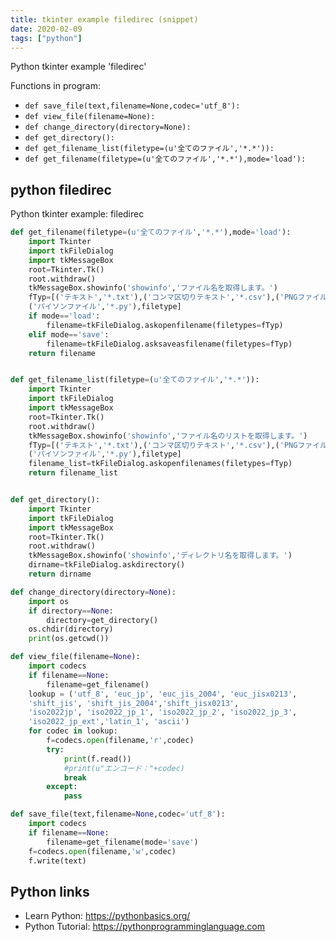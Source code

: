 ```yaml
---
title: tkinter example filedirec (snippet)
date: 2020-02-09
tags: ["python"]
---
```

Python tkinter example 'filedirec'

Functions in program: 
* `def save_file(text,filename=None,codec='utf_8'):`
* `def view_file(filename=None):`
* `def change_directory(directory=None):`
* `def get_directory():`
* `def get_filename_list(filetype=(u'全てのファイル','*.*')):`
* `def get_filename(filetype=(u'全てのファイル','*.*'),mode='load'):`

## python filedirec

Python tkinter example: filedirec

```python
def get_filename(filetype=(u'全てのファイル','*.*'),mode='load'):
    import Tkinter
    import tkFileDialog
    import tkMessageBox
    root=Tkinter.Tk()
    root.withdraw()
    tkMessageBox.showinfo('showinfo','ファイル名を取得します。')
    fTyp=[('テキスト','*.txt'),('コンマ区切りテキスト','*.csv'),('PNGファイル','*.PNG'),('HTMLファイル','*.htm;*.html;*.xhtml'),
    ('パイソンファイル','*.py'),filetype]
    if mode=='load':
        filename=tkFileDialog.askopenfilename(filetypes=fTyp)
    elif mode=='save':
        filename=tkFileDialog.asksaveasfilename(filetypes=fTyp)
    return filename


def get_filename_list(filetype=(u'全てのファイル','*.*')):
    import Tkinter
    import tkFileDialog
    import tkMessageBox
    root=Tkinter.Tk()
    root.withdraw()
    tkMessageBox.showinfo('showinfo','ファイル名のリストを取得します。')
    fTyp=[('テキスト','*.txt'),('コンマ区切りテキスト','*.csv'),('PNGファイル','*.PNG'),('HTMLファイル','*.htm;*.html;*.xhtml'),
    ('パイソンファイル','*.py'),filetype]
    filename_list=tkFileDialog.askopenfilenames(filetypes=fTyp)
    return filename_list


def get_directory():
    import Tkinter
    import tkFileDialog
    import tkMessageBox
    root=Tkinter.Tk()
    root.withdraw()
    tkMessageBox.showinfo('showinfo','ディレクトリ名を取得します。')
    dirname=tkFileDialog.askdirectory()
    return dirname

def change_directory(directory=None):
    import os
    if directory==None:
        directory=get_directory()
    os.chdir(directory)
    print(os.getcwd())

def view_file(filename=None):
    import codecs
    if filename==None:
        filename=get_filename()
    lookup = ('utf_8', 'euc_jp', 'euc_jis_2004', 'euc_jisx0213',
    'shift_jis', 'shift_jis_2004','shift_jisx0213',
    'iso2022jp', 'iso2022_jp_1', 'iso2022_jp_2', 'iso2022_jp_3',
    'iso2022_jp_ext','latin_1', 'ascii')
    for codec in lookup:
        f=codecs.open(filename,'r',codec)
        try:
            print(f.read())
            #print(u"エンコード："+codec)
            break
        except:
            pass

def save_file(text,filename=None,codec='utf_8'):
    import codecs
    if filename==None:
        filename=get_filename(mode='save')
    f=codecs.open(filename,'w',codec)
    f.write(text)


```

## Python links

- Learn Python: https://pythonbasics.org/
- Python Tutorial: https://pythonprogramminglanguage.com
